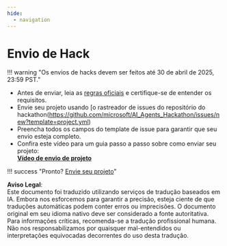 ```yaml
---
hide:
  - navigation
---
```


# Envio de Hack

!!! warning "Os envios de hacks devem ser feitos até 30 de abril de 2025, 23:59 PST."

- Antes de enviar, leia as [regras oficiais](rules.md) e certifique-se de entender os requisitos.
- Envie seu projeto usando [o rastreador de issues do repositório do hackathon(https://github.com/microsoft/AI_Agents_Hackathon/issues/new?template=project.yml)
- Preencha todos os campos do template de issue para garantir que seu envio esteja completo.
- Confira este vídeo para um guia passo a passo sobre como enviar seu projeto:  
**[Vídeo de envio de projeto](https://github.com/microsoft/hack-together-teams/assets/3199282/572ea387-61ec-4b77-9885-23b5b2bd39bd)**

!!! success "Pronto? [Envie seu projeto](https://github.com/microsoft/AI_Agents_Hackathon/issues/new?template=project.yml)"

**Aviso Legal**:  
Este documento foi traduzido utilizando serviços de tradução baseados em IA. Embora nos esforcemos para garantir a precisão, esteja ciente de que traduções automáticas podem conter erros ou imprecisões. O documento original em seu idioma nativo deve ser considerado a fonte autoritativa. Para informações críticas, recomenda-se a tradução profissional humana. Não nos responsabilizamos por quaisquer mal-entendidos ou interpretações equivocadas decorrentes do uso desta tradução.